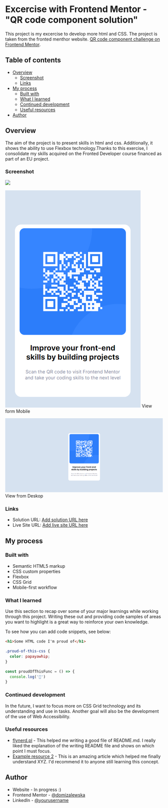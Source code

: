 # Excercise with Frontend Mentor - "QR code component solution"

This project is my excercise to develop more html and CSS. The project is taken from the fronted menthor website.
 [QR code component challenge on Frontend Mentor](https://www.frontendmentor.io/challenges/qr-code-component-iux_sIO_H).

## Table of contents

- [Overview](#overview)
  - [Screenshot](#screenshot)
  - [Links](#links)
- [My process](#my-process)
  - [Built with](#built-with)
  - [What I learned](#what-i-learned)
  - [Continued development](#continued-development)
  - [Useful resources](#useful-resources)
- [Author](#author)


## Overview
The aim of the project is to present skills in html and css. Additionally, it shows the ability to use Flexbox technology.Thanks to this exercise, I consolidate my skills acquired on the Fronted Developer course financed as part of an EU project.

### Screenshot

![](./screenshot.jpg)

![](./images/Opera%20Zrzut%20ekranu_2022-10-17_210510_127.0.0.1.png)
View form Mobile 

![](./images/Opera%20Zrzut%20ekranu_2022-10-17_210538_127.0.0.1.png)
View from Deskop

### Links

- Solution URL: [Add solution URL here](https://your-solution-url.com)
- Live Site URL: [Add live site URL here](https://your-live-site-url.com)

## My process

### Built with

- Semantic HTML5 markup
- CSS custom properties
- Flexbox
- CSS Grid
- Mobile-first workflow

### What I learned

Use this section to recap over some of your major learnings while working through this project. Writing these out and providing code samples of areas you want to highlight is a great way to reinforce your own knowledge.

To see how you can add code snippets, see below:

```html
<h1>Some HTML code I'm proud of</h1>
```
```css
.proud-of-this-css {
  color: papayawhip;
}
```
```js
const proudOfThisFunc = () => {
  console.log('🎉')
}
```
### Continued development


In the future, I want to focus more on CSS Grid technology and its understanding and use in tasks. Another goal will also be the development of the use of Web Accessibility.


### Useful resources

- [flynerd.pl](https://www.flynerd.pl/2018/06/jak-napisac-dobre-readme-projektu-na-githubie.html) - This helped me writing a good file of README.md. I really liked the explanation of the writing README file and shows on which point I must focus.
- [Example resource 2](https://www.example.com) - This is an amazing article which helped me finally understand XYZ. I'd recommend it to anyone still learning this concept.


## Author

- Website - In progress :)
- Frontend Mentor - [@domizalewska](https://www.frontendmentor.io/profile/domizalewska)
- LinkedIn - [@yourusername](https://www.twitter.com/yourusername)

